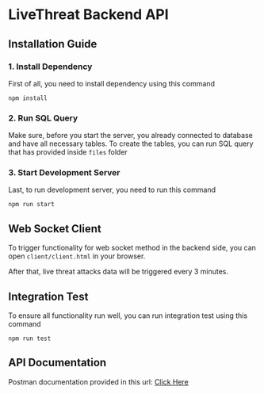 # LiveThreat Backend API
## Installation Guide
### 1. Install Dependency
First of all, you need to install dependency using this command
```
npm install
```
### 2. Run SQL Query
Make sure, before you start the server, you already connected to database and have all necessary tables. To create the tables, you can run SQL query that has provided inside `files` folder
### 3. Start Development Server
Last, to run development server, you need to run this command
```
npm run start
```

## Web Socket Client
To trigger functionality for web socket method in the backend side, you can open `client/client.html` in your browser.

After that, live threat attacks data will be triggered every 3 minutes.

## Integration Test
To ensure all functionality run well, you can run integration test using this command
```
npm run test
```

## API Documentation
Postman documentation provided in this url: [Click Here](https://documenter.getpostman.com/view/11912848/2sAXqmBkbi)